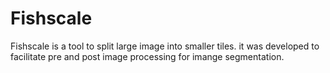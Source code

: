 # Fishscale

Fishscale is a tool to split large image into smaller tiles. it was developed to facilitate pre and post image processing for imange segmentation.
